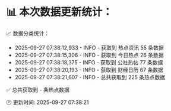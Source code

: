 📊 本次数据更新统计：
==========================

📈 数据分类统计：
- 2025-09-27 07:38:12,933 - INFO - 获取到 热点资讯 55 条数据
- 2025-09-27 07:38:15,306 - INFO - 获取到 今日热点 26 条数据
- 2025-09-27 07:38:18,375 - INFO - 获取到 公社热帖 77 条数据
- 2025-09-27 07:38:20,193 - INFO - 获取到 财经日历 67 条数据
- 2025-09-27 07:38:21,607 - INFO - 总共获取到 225 条热点数据

✅ 总共获取到 - 条热点数据

🕐 更新时间: 2025-09-27 07:38:21
